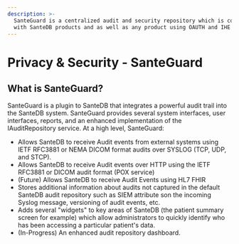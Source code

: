 ```yaml
---
description: >-
  SanteGuard is a centralized audit and security repository which is compatible
  with SanteDB products and as well as any product using OAUTH and IHE ATNA.
---
```


# Privacy & Security - SanteGuard

## What is SanteGuard?

SanteGuard is a plugin to SanteDB that integrates a powerful audit trail into the SanteDB system. SanteGuard provides several system interfaces, user interfaces, reports, and an enhanced implementation of the IAuditRepository service. At a high level, SanteGuard:

* Allows SanteDB to receive Audit events from external systems using IETF RFC3881 or NEMA DICOM format audits over SYSLOG (TCP, UDP, and STCP).
* Allows SanteDB to receive Audit events over HTTP using the IETF RFC3881 or DICOM audit format (POX service)
* (Future) Allows SanteDB to receive Audit Events using HL7 FHIR
* Stores additional information about audits not captured in the default SanteDB audit repository such as SIEM attribute son the incoming Syslog message, versioning of audit events, etc.
* Adds several "widgets" to key areas of SanteDB (the patient summary screen for example) which allow administrators to quickly identify who has been accessing a particular patient's data.
* (In-Progress) An enhanced audit repository dashboard.


